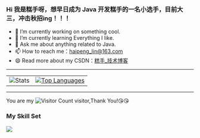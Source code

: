 ### Hi 我是糕手呀，想早日成为 Java 开发糕手的一名小选手，目前大三，冲击秋招ing！！！

- 🔭 I’m currently working on something cool.
- 🌱 I’m currently learning Everything I like.
- 💬 Ask me about anything related to Java.
- 📫 How to reach me：haipeng_lin@163.com
- 😄 Read more about my CSDN：[糕手_技术博客](https://haipeng-lin.blog.csdn.net/)

---

<style>
  table {
    border-collapse: collapse;
  }

  table, th, td {
    border: none;
  }
</style>

<table>
  <tr>
    <td>
      <img src="https://github-readme-stats.vercel.app/api?username=haipeng-lin&show_icons=true&theme=cobalt" alt="Stats">
    </td>
    <td>
      <a href="https://github.com/anuraghazra/github-readme-stats">
        <img src="https://github-readme-stats.vercel.app/api/top-langs/?username=haipeng-lin&layout=compact" alt="Top Languages">
      </a>
    </td>
  </tr>
</table>

---
You are my ![Visitor Count](https://profile-counter.glitch.me/haipeng-lin/count.svg) visitor,Thank You!:kissing_heart::kissing_heart:

### My Skill Set

![](https://img.shields.io/badge/Java-ED8B00?style=for-the-badge&logo=openjdk&logoColor=white)

